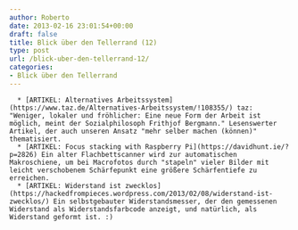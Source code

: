 ```yaml
---
author: Roberto
date: 2013-02-16 23:01:54+00:00
draft: false
title: Blick über den Tellerrand (12)
type: post
url: /blick-uber-den-tellerrand-12/
categories:
- Blick über den Tellerrand
---
```



	  * [ARTIKEL: Alternatives Arbeitssystem](https://www.taz.de/Alternatives-Arbeitssystem/!108355/) taz: "Weniger, lokaler und fröhlicher: Eine neue Form der Arbeit ist möglich, meint der Sozialphilosoph Frithjof Bergmann." Lesenswerter Artikel, der auch unseren Ansatz "mehr selber machen (können)" thematisiert.
	  * [ARTIKEL: Focus stacking with Raspberry Pi](https://davidhunt.ie/?p=2826) Ein alter Flachbettscanner wird zur automatischen Makroschiene, um bei Macrofotos durch "stapeln" vieler Bilder mit leicht verschobenem Schärfepunkt eine größere Schärfentiefe zu erreichen.
	  * [ARTIKEL: Widerstand ist zwecklos](https://hackedfrompieces.wordpress.com/2013/02/08/widerstand-ist-zwecklos/) Ein selbstgebauter Widerstandsmesser, der den gemessenen Widerstand als Widerstandsfarbcode anzeigt, und natürlich, als Widerstand geformt ist. :)

